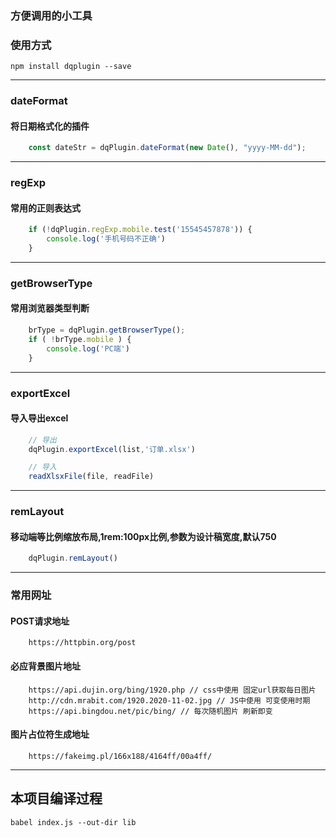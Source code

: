 ### 方便调用的小工具
### 使用方式
`npm install dqplugin --save`

--------

### dateFormat
#### 将日期格式化的插件
```js
    const dateStr = dqPlugin.dateFormat(new Date(), "yyyy-MM-dd");
```
--------

### regExp
#### 常用的正则表达式
```js
    if (!dqPlugin.regExp.mobile.test('15545457878')) {
        console.log('手机号码不正确')
    }
```
--------

### getBrowserType
#### 常用浏览器类型判断
```js
    brType = dqPlugin.getBrowserType();
    if ( !brType.mobile ) {
        console.log('PC端')
    }
```
--------

### exportExcel
#### 导入导出excel
```js
    // 导出
    dqPlugin.exportExcel(list,'订单.xlsx')

    // 导入
    readXlsxFile(file, readFile)
```
--------

### remLayout
#### 移动端等比例缩放布局,1rem:100px比例,参数为设计稿宽度,默认750
```js
    dqPlugin.remLayout()
```
--------

### 常用网址
#### POST请求地址
```  
    https://httpbin.org/post
```
#### 必应背景图片地址
```  
    https://api.dujin.org/bing/1920.php // css中使用 固定url获取每日图片
    http://cdn.mrabit.com/1920.2020-11-02.jpg // JS中使用 可变使用时期
    https://api.bingdou.net/pic/bing/ // 每次随机图片 刷新即变
```
#### 图片占位符生成地址
```  
    https://fakeimg.pl/166x188/4164ff/00a4ff/
```
--------

## 本项目编译过程
```
babel index.js --out-dir lib
```
